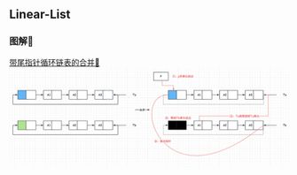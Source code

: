 ## Linear-List

### 图解🧩

[带尾指针循环链表的合并🔗](https://github.com/Agility6/data-structure-c/blob/8dc4046746c4841c89a04dfa40ad8fbb06d40c60/Linear-List/circList.cpp#L230)
![LinkMerge](./img/LinkMerge.png)
